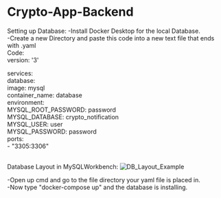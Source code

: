# Crypto-App-Backend

Setting up Database:
-Install Docker Desktop for the local Database.<br>
-Create a new Directory and paste this code into a new text file that ends with .yaml <br>
Code:<br>
version: '3'

services: <br>
  database: <br>
    image: mysql <br>
    container_name: database <br>
    environment: <br>
      MYSQL_ROOT_PASSWORD: password <br>
      MYSQL_DATABASE: crypto_notification <br>
      MYSQL_USER: user <br>
      MYSQL_PASSWORD: password <br>
    ports: <br>
      - "3305:3306" <br>
<br>

Database Layout in MySQLWorkbench:
![DB_Layout_Example](https://user-images.githubusercontent.com/49474146/126036679-e0b9fb9f-447d-4324-91cb-fdc1b86fcfa6.PNG)



-Open up cmd and go to the file directory your yaml file is placed in. <br>
-Now type "docker-compose up" and the database is installing.
